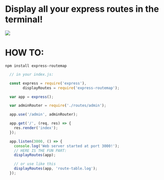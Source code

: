# Display all your express routes in the terminal!

![](http://g.recordit.co/PhGRKSCZjL.gif)

# HOW TO:

```npm install express-routemap```

```js
  // in your index.js:

  const express = require('express'),
        displayRoutes = require('express-routemap');

  var app = express();

  var adminRouter = require('./routes/admin');

  app.use('/admin', adminRouter);

  app.get('/', (req, res) => {
    res.render('index');
  });

  app.listen(3000, () => {
    console.log('Web server started at port 3000!');
    // HERE IS THE FUN PART:
    displayRoutes(app);

    // or use like this
    displayRoutes(app, 'route-table.log');
  });
```
